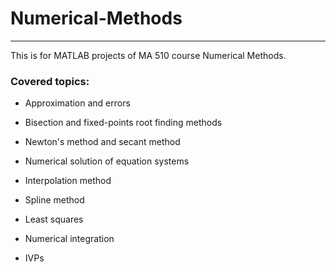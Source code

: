 # Numerical-Methods

---

This is for MATLAB projects of MA 510 course Numerical Methods.

### Covered topics:

* Approximation and errors

* Bisection and fixed-points root finding methods

* Newton's method and secant method

* Numerical solution of equation systems

* Interpolation method

* Spline method

* Least squares

* Numerical integration

* IVPs
